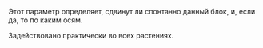 Этот параметр определяет, сдвинут ли спонтанно данный блок, и, если да, то по каким осям.

Задействовано практически во всех растениях.